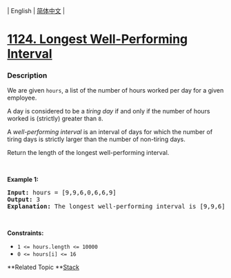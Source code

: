| English | [简体中文](README.md) |

# [1124. Longest Well-Performing Interval](https://leetcode-cn.com/problems/longest-well-performing-interval)
 ### Description
<p>We are given <code>hours</code>, a list of the number of hours&nbsp;worked per day for a given employee.</p>

<p>A day is considered to be a <em>tiring day</em> if and only if the number of hours worked is (strictly) greater than <code>8</code>.</p>

<p>A <em>well-performing interval</em> is an interval of days for which the number of tiring days is strictly larger than the number of non-tiring days.</p>

<p>Return the length of the longest well-performing interval.</p>

<p>&nbsp;</p>
<p><strong>Example 1:</strong></p>

<pre>
<strong>Input:</strong> hours = [9,9,6,0,6,6,9]
<strong>Output:</strong> 3
<strong>Explanation: </strong>The longest well-performing interval is [9,9,6].
</pre>

<p>&nbsp;</p>
<p><strong>Constraints:</strong></p>

<ul>
	<li><code>1 &lt;= hours.length &lt;= 10000</code></li>
	<li><code>0 &lt;= hours[i] &lt;= 16</code></li>
</ul>

**Related Topic	**[Stack](https://leetcode-cn.com/tag/stack) 